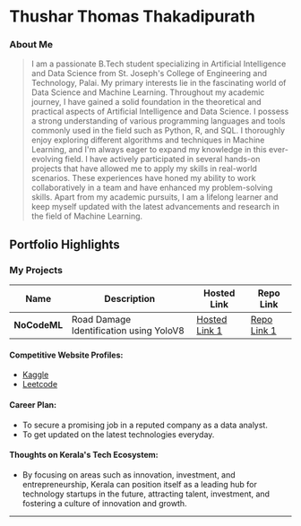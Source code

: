 # Thushar Thomas Thakadipurath

### About Me

> I am a passionate B.Tech student specializing in Artificial Intelligence and Data Science from St. Joseph's College of Engineering and Technology, Palai. My primary interests lie in the fascinating world of Data Science and Machine Learning. Throughout my academic journey, I have gained a solid foundation in the theoretical and practical aspects of Artificial Intelligence and Data Science. I possess a strong understanding of various programming languages and tools commonly used in the field such as Python, R, and SQL. 
I thoroughly enjoy exploring different algorithms and techniques in Machine Learning, and I'm always eager to expand my knowledge in this ever-evolving field. I have actively participated in several hands-on projects that have allowed me to apply my skills in real-world scenarios. These experiences have honed my ability to work collaboratively in a team and have enhanced my problem-solving skills. Apart from my academic pursuits, I am a lifelong learner and keep myself updated with the latest advancements and research in the field of Machine Learning.


## Portfolio Highlights

### My Projects

| Name                | Description                                                               | Hosted Link                              | Repo Link                                                      |
|---------------------|---------------------------------------------------------------------------|------------------------------------------|----------------------------------------------------------------|
| **NoCodeML**  | Road Damage Identification using YoloV8                                            | [Hosted Link 1](#)    | [Repo Link 1](https://github.com/Tuzar-learner/Mini-Project)             |

#### Competitive Website Profiles:

- [Kaggle](https://www.kaggle.com/thusharthomas) 
- [Leetcode](https://leetcode.com/Tuzar/) 
#### Career Plan:

- To secure a promising job in a reputed company as a data analyst.
- To get updated on the latest technologies everyday.

#### Thoughts on Kerala's Tech Ecosystem:

- By focusing on areas such as innovation, investment, and entrepreneurship, Kerala can position itself as a leading hub for technology startups in the future, attracting talent, investment, and fostering a culture of innovation and growth.

---

